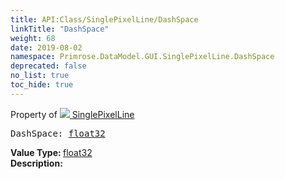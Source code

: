 ```yaml
---
title: API:Class/SinglePixelLine/DashSpace
linkTitle: "DashSpace"
weight: 68
date: 2019-08-02
namespace: Primrose.DataModel.GUI.SinglePixelLine.DashSpace
deprecated: false
no_list: true
toc_hide: true
---
```

Property of <a href="/docs/api-reference/Class/SinglePixelLine"><img src="/icons/silk/frame.png"/>&nbsp;SinglePixelLine</a>
<pre class="method-declaration">
DashSpace: <a class="type" href="/docs/api-reference/System/Primitives#single">float32</a></pre>
<b>Value Type: </b>
<a class="type" href="/docs/api-reference/System/Primitives#single">float32</a>
<br/>
<b>Description: </b>